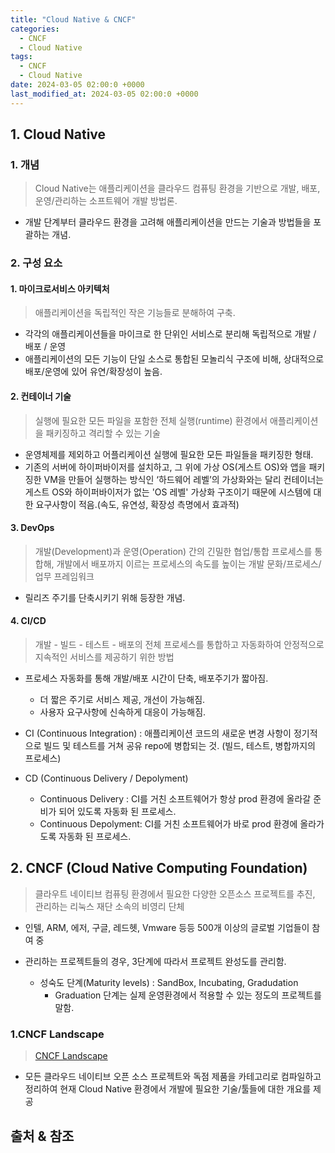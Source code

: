 ```yaml
---
title: "Cloud Native & CNCF"
categories:
  - CNCF
  - Cloud Native
tags:
  - CNCF
  - Cloud Native
date: 2024-03-05 02:00:0 +0000
last_modified_at: 2024-03-05 02:00:0 +0000
---
```


## 1. Cloud Native

### 1. 개념

> Cloud Native는 애플리케이션을 클라우드 컴퓨팅 환경을 기반으로 개발, 배포, 운영/관리하는 소프트웨어 개발 방법론.

- 개발 단계부터 클라우드 환경을 고려해 애플리케이션을 만드는 기술과 방법들을 포괄하는 개념.

### 2. 구성 요소

#### 1. 마이크로서비스 아키텍처

> 애플리케이션을 독립적인 작은 기능들로 분해하여 구축.

- 각각의 애플리케이션들을 마이크로 한 단위인 서비스로 분리해 독립적으로 개발 / 배포 / 운영
- 애플리케이션의 모든 기능이 단일 소스로 통합된 모놀리식 구조에 비해, 상대적으로 배포/운영에 있어 유연/확장성이 높음.

#### 2. 컨테이너 기술

> 실행에 필요한 모든 파일을 포함한 전체 실행(runtime) 환경에서 애플리케이션을 패키징하고 격리할 수 있는 기술

- 운영체제를 제외하고 어플리케이션 실행에 필요한 모든 파일들을 패키징한 형태.
- 기존의 서버에 하이퍼바이저를 설치하고, 그 위에 가상 OS(게스트 OS)와 앱을 패키징한 VM을 만들어 실행하는 방식인 ‘하드웨어 레벨’의 가상화와는 달리 컨테이너는 게스트 OS와 하이퍼바이저가 없는 'OS 레벨' 가상화 구조이기 때문에 시스템에 대한 요구사항이 적음​​.(속도, 유연성, 확장성 측명에서 효과적)

#### 3. DevOps

> 개발(Development)과 운영(Operation) 간의 긴밀한 협업/통합 프로세스를 통합해, 개발에서 배포까지 이르는 프로세스의 속도를 높이는 개발 문화/프로세스/업무 프레임워크

- 릴리즈 주기를 단축시키기 위해 등장한 개념.

#### 4. CI/CD

> 개발 - 빌드 - 테스트 - 배포의 전체 프로세스를 통합하고 자동화하여 안정적으로 지속적인 서비스를 제공하기 위한 방법

- 프로세스 자동화를 통해 개발/배포 시간이 단축, 배포주기가 짧아짐.

  - 더 짧은 주기로 서비스 제공, 개선이 가능해짐.
  - 사용자 요구사항에 신속하게 대응이 가능해짐.

- CI (Continuous Integration) :
  애플리케이션 코드의 새로운 변경 사항이 정기적으로 빌드 및 테스트를 거쳐 공유 repo에 병합되는 것.
  (빌드, 테스트, 병합까지의 프로세스)
- CD (Continuous Delivery / Depolyment)
  - Continuous Delivery : CI를 거친 소프트웨어가 항상 prod 환경에 올라갈 준비가 되어 있도록 자동화 된 프로세스.
  - Continuous Depolyment: CI를 거친 소프트웨어가 바로 prod 환경에 올라가도록 자동화 된 프로세스.

## 2. CNCF (Cloud Native Computing Foundation)

> 클라우트 네이티브 컴퓨팅 환경에서 필요한 다양한 오픈소스 프로젝트를 추진, 관리하는 리눅스 재단 소속의 비영리 단체

- 인텔, ARM, 에저, 구글, 레드헷, Vmware 등등 500개 이상의 글로벌 기업들이 참여 중

- 관리하는 프로젝트들의 경우, 3단계에 따라서 프로젝트 완성도를 관리함.
  - 성숙도 단계(Maturity levels) : SandBox, Incubating, Gradudation
    - Graduation 단계는 실제 운영환경에서 적용할 수 있는 정도의 프로젝트를 말함.

### 1.CNCF Landscape

> [CNCF Landscape](https://landscape.cncf.io)

- 모든 클라우드 네이티브 오픈 소스 프로젝트와 독점 제품을 카테고리로 컴파일하고 정리하여 현재 Cloud Native 환경에서 개발에 필요한 기술/툴들에 대한 개요를 제공

## 출처 & 참조
